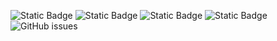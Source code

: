 ![Static Badge](https://img.shields.io/badge/blacklists-60-000000) ![Static Badge](https://img.shields.io/badge/blacklisted-2647547-cc0000) ![Static Badge](https://img.shields.io/badge/whitelisted-2245-00CC00) ![Static Badge](https://img.shields.io/badge/streaming_blacklist-28107-000000) ![GitHub issues](https://img.shields.io/github/issues/fabriziosalmi/blacklists)
